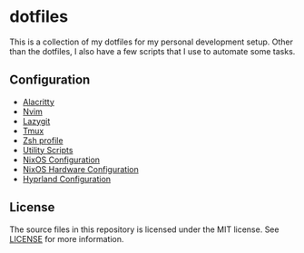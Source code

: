 # dotfiles

This is a collection of my dotfiles for my personal development setup.
Other than the dotfiles, I also have a few scripts that I use to automate some tasks.

## Configuration

* [Alacritty](./.config/alacritty/alacritty.toml)
* [Nvim](./.config/nvim/)
* [Lazygit](./lazygit/config.yml)
* [Tmux](./.tmux.conf)
* [Zsh profile](./.zshrc)
* [Utility Scripts](./scripts/)
* [NixOS Configuration](./nixos/configuration.nix)
* [NixOS Hardware Configuration](./nixos/hardware-configuration.nix)
* [Hyprland Configuration](./.config/hypr/hyprland.conf)

## License

The source files in this repository is licensed under the MIT license. See [LICENSE](./LICENSE) for more information.